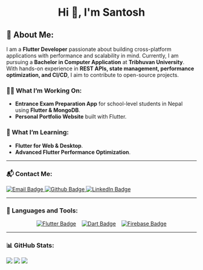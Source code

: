 <h1 align="center">Hi 👋, I'm Santosh</h1>

## 🚀 About Me:
I am a **Flutter Developer** passionate about building cross-platform applications with performance and scalability in mind. Currently, I am pursuing a **Bachelor in Computer Application** at **Tribhuvan University**. With hands-on experience in **REST APIs, state management, performance optimization, and CI/CD**, I aim to contribute to open-source projects.

### 👨‍💻 What I’m Working On:
- **Entrance Exam Preparation App** for school-level students in Nepal using **Flutter & MongoDB**.
- **Personal Portfolio Website** built with Flutter.

### 🌱 What I’m Learning:
- **Flutter for Web & Desktop**.
- **Advanced Flutter Performance Optimization**.

---

### 📬 Contact Me:
<div id="badges">
  <a href="mailto:about@dahal-santosh.com.np">
    <img src="https://img.shields.io/badge/Email-D14836?style=for-the-badge&logo=gmail&logoColor=white" alt="Email Badge"/>
  </a>
  <a href="https://github.com/saantdahal">
    <img src="https://img.shields.io/badge/Github-white?style=for-the-badge&logo=Github&logoColor=black" alt="Github Badge"/>
  </a>
  <a href="https://www.linkedin.com/in/santosh-dahal-83559b298/">
    <img src="https://img.shields.io/badge/LinkedIn-blue?style=for-the-badge&logo=linkedin&logoColor=white" alt="LinkedIn Badge"/>
  </a>
</div>

---

### 🌟 Languages and Tools:
<div align="center" style="display: flex; flex-wrap: wrap; justify-content: center; gap: 15px;">
  <a href="https://flutter.dev/" target="_blank">
    <img src="https://img.shields.io/badge/Flutter-%2302569B.svg?style=for-the-badge&logo=flutter&logoColor=white" alt="Flutter Badge"/>
  </a>
  <a href="https://dart.dev/" target="_blank">
    <img src="https://img.shields.io/badge/Dart-%230175C2.svg?style=for-the-badge&logo=dart&logoColor=white" alt="Dart Badge"/>
  </a>
  <a href="https://firebase.google.com/" target="_blank">
    <img src="https://img.shields.io/badge/Firebase-%23FFCA28.svg?style=for-the-badge&logo=firebase&logoColor=black" alt="Firebase Badge"/>
  </a>
</div>

---

### 📊 GitHub Stats:
![](http://github-profile-summary-cards.vercel.app/api/cards/profile-details?username=saantdahal&theme=github_dark)
![](http://github-profile-summary-cards.vercel.app/api/cards/stats?username=saantdahal&theme=github_dark)
![](http://github-profile-summary-cards.vercel.app/api/cards/productive-time?username=saantdahal&theme=github_dark&utcOffset=8)
